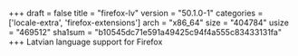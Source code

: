 +++
draft = false
title = "firefox-lv"
version = "50.1.0-1"
categories = ['locale-extra', 'firefox-extensions']
arch = "x86_64"
size = "404784"
usize = "469512"
sha1sum = "b10545dc71e591a49425c94f4a555c83433131fa"
+++
Latvian language support for Firefox
